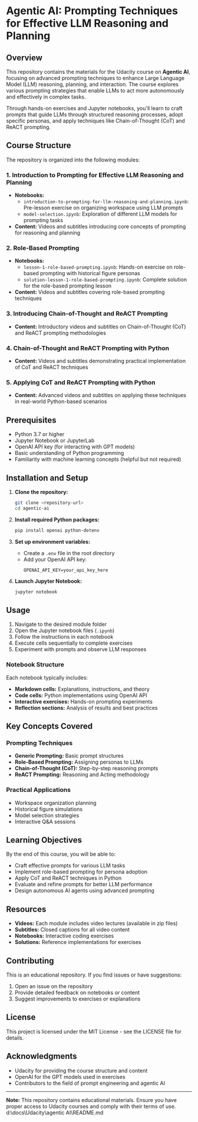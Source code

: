 # Agentic AI: Prompting Techniques for Effective LLM Reasoning and Planning

## Overview

This repository contains the materials for the Udacity course on **Agentic AI**, focusing on advanced prompting techniques to enhance Large Language Model (LLM) reasoning, planning, and interaction. The course explores various prompting strategies that enable LLMs to act more autonomously and effectively in complex tasks.

Through hands-on exercises and Jupyter notebooks, you'll learn to craft prompts that guide LLMs through structured reasoning processes, adopt specific personas, and apply techniques like Chain-of-Thought (CoT) and ReACT prompting.

## Course Structure

The repository is organized into the following modules:

### 1. Introduction to Prompting for Effective LLM Reasoning and Planning
- **Notebooks:**
  - `introduction-to-prompting-for-llm-reasoning-and-planning.ipynb`: Pre-lesson exercise on organizing workspace using LLM prompts
  - `model-selection.ipynb`: Exploration of different LLM models for prompting tasks
- **Content:** Videos and subtitles introducing core concepts of prompting for reasoning and planning

### 2. Role-Based Prompting
- **Notebooks:**
  - `lesson-1-role-based-prompting.ipynb`: Hands-on exercise on role-based prompting with historical figure personas
  - `solution-lesson-1-role-based-prompting.ipynb`: Complete solution for the role-based prompting lesson
- **Content:** Videos and subtitles covering role-based prompting techniques

### 3. Introducing Chain-of-Thought and ReACT Prompting
- **Content:** Introductory videos and subtitles on Chain-of-Thought (CoT) and ReACT prompting methodologies

### 4. Chain-of-Thought and ReACT Prompting with Python
- **Content:** Videos and subtitles demonstrating practical implementation of CoT and ReACT techniques

### 5. Applying CoT and ReACT Prompting with Python
- **Content:** Advanced videos and subtitles on applying these techniques in real-world Python-based scenarios

## Prerequisites

- Python 3.7 or higher
- Jupyter Notebook or JupyterLab
- OpenAI API key (for interacting with GPT models)
- Basic understanding of Python programming
- Familiarity with machine learning concepts (helpful but not required)

## Installation and Setup

1. **Clone the repository:**
   ```bash
   git clone <repository-url>
   cd agentic-ai
   ```

2. **Install required Python packages:**
   ```bash
   pip install openai python-dotenv
   ```

3. **Set up environment variables:**
   - Create a `.env` file in the root directory
   - Add your OpenAI API key:
     ```
     OPENAI_API_KEY=your_api_key_here
     ```

4. **Launch Jupyter Notebook:**
   ```bash
   jupyter notebook
   ```

## Usage

1. Navigate to the desired module folder
2. Open the Jupyter notebook files (`.ipynb`)
3. Follow the instructions in each notebook
4. Execute cells sequentially to complete exercises
5. Experiment with prompts and observe LLM responses

### Notebook Structure

Each notebook typically includes:
- **Markdown cells:** Explanations, instructions, and theory
- **Code cells:** Python implementations using OpenAI API
- **Interactive exercises:** Hands-on prompting experiments
- **Reflection sections:** Analysis of results and best practices

## Key Concepts Covered

### Prompting Techniques
- **Generic Prompting:** Basic prompt structures
- **Role-Based Prompting:** Assigning personas to LLMs
- **Chain-of-Thought (CoT):** Step-by-step reasoning prompts
- **ReACT Prompting:** Reasoning and Acting methodology

### Practical Applications
- Workspace organization planning
- Historical figure simulations
- Model selection strategies
- Interactive Q&A sessions

## Learning Objectives

By the end of this course, you will be able to:
- Craft effective prompts for various LLM tasks
- Implement role-based prompting for persona adoption
- Apply CoT and ReACT techniques in Python
- Evaluate and refine prompts for better LLM performance
- Design autonomous AI agents using advanced prompting

## Resources

- **Videos:** Each module includes video lectures (available in zip files)
- **Subtitles:** Closed captions for all video content
- **Notebooks:** Interactive coding exercises
- **Solutions:** Reference implementations for exercises

## Contributing

This is an educational repository. If you find issues or have suggestions:
1. Open an issue on the repository
2. Provide detailed feedback on notebooks or content
3. Suggest improvements to exercises or explanations

## License

This project is licensed under the MIT License - see the LICENSE file for details.

## Acknowledgments

- Udacity for providing the course structure and content
- OpenAI for the GPT models used in exercises
- Contributors to the field of prompt engineering and agentic AI

---

**Note:** This repository contains educational materials. Ensure you have proper access to Udacity courses and comply with their terms of use.</content>
<parameter name="filePath">d:\docs\Udacity\agentic AI\README.md

